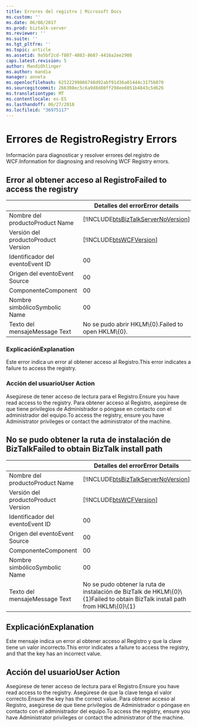 ```yaml
---
title: Errores del registro | Microsoft Docs
ms.custom: ''
ms.date: 06/08/2017
ms.prod: biztalk-server
ms.reviewer: ''
ms.suite: ''
ms.tgt_pltfrm: ''
ms.topic: article
ms.assetid: 9a5bf2cd-f807-4083-8687-4416a2ee2908
caps.latest.revision: 5
author: MandiOhlinger
ms.author: mandia
manager: anneta
ms.openlocfilehash: 62522299866748d92abf91d36a01444c3175b070
ms.sourcegitcommit: 266308ec5c6a9d8d80ff298ee6051b4843c5d626
ms.translationtype: MT
ms.contentlocale: es-ES
ms.lasthandoff: 06/27/2018
ms.locfileid: "36975117"
---
```

# <a name="registry-errors"></a><span data-ttu-id="3ee5a-102">Errores de Registro</span><span class="sxs-lookup"><span data-stu-id="3ee5a-102">Registry Errors</span></span>
<span data-ttu-id="3ee5a-103">Información para diagnosticar y resolver errores del registro de WCF.</span><span class="sxs-lookup"><span data-stu-id="3ee5a-103">Information for diagnosing and resolving WCF Registry errors.</span></span>  

## <a name="failed-to-access-the-registry"></a><span data-ttu-id="3ee5a-104">Error al obtener acceso al Registro</span><span class="sxs-lookup"><span data-stu-id="3ee5a-104">Failed to access the registry</span></span>
  
|                 |                                   <span data-ttu-id="3ee5a-105">Detalles del error</span><span class="sxs-lookup"><span data-stu-id="3ee5a-105">Error details</span></span>                                    |
|-----------------|------------------------------------------------------------------------------------|
|  <span data-ttu-id="3ee5a-106">Nombre del producto</span><span class="sxs-lookup"><span data-stu-id="3ee5a-106">Product Name</span></span>   | [!INCLUDE[btsBizTalkServerNoVersion](../includes/btsbiztalkservernoversion-md.md)] |
| <span data-ttu-id="3ee5a-107">Versión del producto</span><span class="sxs-lookup"><span data-stu-id="3ee5a-107">Product Version</span></span> |             [!INCLUDE[btsWCFVersion](../includes/btswcfversion-md.md)]             |
|    <span data-ttu-id="3ee5a-108">Identificador del evento</span><span class="sxs-lookup"><span data-stu-id="3ee5a-108">Event ID</span></span>     |                                         <span data-ttu-id="3ee5a-109">0</span><span class="sxs-lookup"><span data-stu-id="3ee5a-109">0</span></span>                                          |
|  <span data-ttu-id="3ee5a-110">Origen del evento</span><span class="sxs-lookup"><span data-stu-id="3ee5a-110">Event Source</span></span>   |                                         <span data-ttu-id="3ee5a-111">0</span><span class="sxs-lookup"><span data-stu-id="3ee5a-111">0</span></span>                                          |
|    <span data-ttu-id="3ee5a-112">Componente</span><span class="sxs-lookup"><span data-stu-id="3ee5a-112">Component</span></span>    |                                         <span data-ttu-id="3ee5a-113">0</span><span class="sxs-lookup"><span data-stu-id="3ee5a-113">0</span></span>                                          |
|  <span data-ttu-id="3ee5a-114">Nombre simbólico</span><span class="sxs-lookup"><span data-stu-id="3ee5a-114">Symbolic Name</span></span>  |                                         <span data-ttu-id="3ee5a-115">0</span><span class="sxs-lookup"><span data-stu-id="3ee5a-115">0</span></span>                                          |
|  <span data-ttu-id="3ee5a-116">Texto del mensaje</span><span class="sxs-lookup"><span data-stu-id="3ee5a-116">Message Text</span></span>   |                             <span data-ttu-id="3ee5a-117">No se pudo abrir HKLM\\{0}.</span><span class="sxs-lookup"><span data-stu-id="3ee5a-117">Failed to open HKLM\\{0}.</span></span>                              |
  
### <a name="explanation"></a><span data-ttu-id="3ee5a-118">Explicación</span><span class="sxs-lookup"><span data-stu-id="3ee5a-118">Explanation</span></span>  
 <span data-ttu-id="3ee5a-119">Este error indica un error al obtener acceso al Registro.</span><span class="sxs-lookup"><span data-stu-id="3ee5a-119">This error indicates a failure to access the registry.</span></span>  
  
### <a name="user-action"></a><span data-ttu-id="3ee5a-120">Acción del usuario</span><span class="sxs-lookup"><span data-stu-id="3ee5a-120">User Action</span></span>  
 <span data-ttu-id="3ee5a-121">Asegúrese de tener acceso de lectura para el Registro.</span><span class="sxs-lookup"><span data-stu-id="3ee5a-121">Ensure you have read access to the registry.</span></span> <span data-ttu-id="3ee5a-122">Para obtener acceso al Registro, asegúrese de que tiene privilegios de Administrador o póngase en contacto con el administrador del equipo.</span><span class="sxs-lookup"><span data-stu-id="3ee5a-122">To access the registry, ensure you have Administrator privileges or contact the administrator of the machine.</span></span>
 
## <a name="failed-to-obtain-biztalk-install-path"></a><span data-ttu-id="3ee5a-123">No se pudo obtener la ruta de instalación de BizTalk</span><span class="sxs-lookup"><span data-stu-id="3ee5a-123">Failed to obtain BizTalk install path</span></span>
  
|                 |                                   <span data-ttu-id="3ee5a-124">Detalles del error</span><span class="sxs-lookup"><span data-stu-id="3ee5a-124">Error Details</span></span>                                    |
|-----------------|------------------------------------------------------------------------------------|
|  <span data-ttu-id="3ee5a-125">Nombre del producto</span><span class="sxs-lookup"><span data-stu-id="3ee5a-125">Product Name</span></span>   | [!INCLUDE[btsBizTalkServerNoVersion](../includes/btsbiztalkservernoversion-md.md)] |
| <span data-ttu-id="3ee5a-126">Versión del producto</span><span class="sxs-lookup"><span data-stu-id="3ee5a-126">Product Version</span></span> |             [!INCLUDE[btsWCFVersion](../includes/btswcfversion-md.md)]             |
|    <span data-ttu-id="3ee5a-127">Identificador del evento</span><span class="sxs-lookup"><span data-stu-id="3ee5a-127">Event ID</span></span>     |                                         <span data-ttu-id="3ee5a-128">0</span><span class="sxs-lookup"><span data-stu-id="3ee5a-128">0</span></span>                                          |
|  <span data-ttu-id="3ee5a-129">Origen del evento</span><span class="sxs-lookup"><span data-stu-id="3ee5a-129">Event Source</span></span>   |                                         <span data-ttu-id="3ee5a-130">0</span><span class="sxs-lookup"><span data-stu-id="3ee5a-130">0</span></span>                                          |
|    <span data-ttu-id="3ee5a-131">Componente</span><span class="sxs-lookup"><span data-stu-id="3ee5a-131">Component</span></span>    |                                         <span data-ttu-id="3ee5a-132">0</span><span class="sxs-lookup"><span data-stu-id="3ee5a-132">0</span></span>                                          |
|  <span data-ttu-id="3ee5a-133">Nombre simbólico</span><span class="sxs-lookup"><span data-stu-id="3ee5a-133">Symbolic Name</span></span>  |                                         <span data-ttu-id="3ee5a-134">0</span><span class="sxs-lookup"><span data-stu-id="3ee5a-134">0</span></span>                                          |
|  <span data-ttu-id="3ee5a-135">Texto del mensaje</span><span class="sxs-lookup"><span data-stu-id="3ee5a-135">Message Text</span></span>   |             <span data-ttu-id="3ee5a-136">No se pudo obtener la ruta de instalación de BizTalk de HKLM\\{0}\\{1}</span><span class="sxs-lookup"><span data-stu-id="3ee5a-136">Failed to obtain BizTalk install path from HKLM\\{0}\\{1}</span></span>              |
  
## <a name="explanation"></a><span data-ttu-id="3ee5a-137">Explicación</span><span class="sxs-lookup"><span data-stu-id="3ee5a-137">Explanation</span></span>  
 <span data-ttu-id="3ee5a-138">Este mensaje indica un error al obtener acceso al Registro y que la clave tiene un valor incorrecto.</span><span class="sxs-lookup"><span data-stu-id="3ee5a-138">This error indicates a failure to access the registry, and that the key has an incorrect value.</span></span>  
  
## <a name="user-action"></a><span data-ttu-id="3ee5a-139">Acción del usuario</span><span class="sxs-lookup"><span data-stu-id="3ee5a-139">User Action</span></span>  
 <span data-ttu-id="3ee5a-140">Asegúrese de tener acceso de lectura para el Registro.</span><span class="sxs-lookup"><span data-stu-id="3ee5a-140">Ensure you have read access to the registry.</span></span> <span data-ttu-id="3ee5a-141">Asegúrese de que la clave tenga el valor correcto.</span><span class="sxs-lookup"><span data-stu-id="3ee5a-141">Ensure the key has the correct value.</span></span> <span data-ttu-id="3ee5a-142">Para obtener acceso al Registro, asegúrese de que tiene privilegios de Administrador o póngase en contacto con el administrador del equipo.</span><span class="sxs-lookup"><span data-stu-id="3ee5a-142">To access the registry, ensure you have Administrator privileges or contact the administrator of the machine.</span></span> 